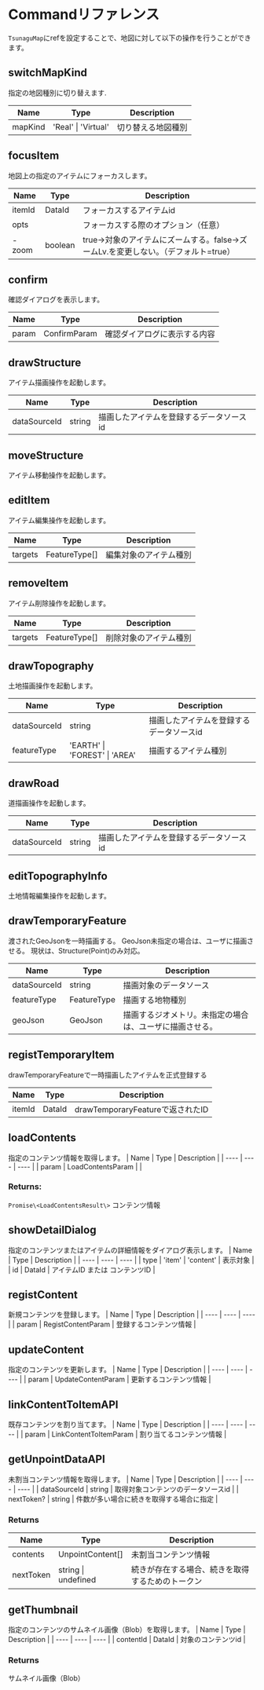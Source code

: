 # Commandリファレンス
`TsunaguMap`にrefを設定することで、地図に対して以下の操作を行うことができます。

## switchMapKind
指定の地図種別に切り替えます.

| Name | Type | Description |
| ---- | ---- | ---- |
 |mapKind | 'Real' \| 'Virtual' | 切り替える地図種別 |

## focusItem
地図上の指定のアイテムにフォーカスします。

| Name | Type | Description |
| ---- | ---- | ---- |
| itemId | DataId | フォーカスするアイテムid | 
| opts | | フォーカスする際のオプション（任意） |
| - zoom | boolean | true->対象のアイテムにズームする。false->ズームLv.を変更しない。（デフォルト=true）|

## confirm
確認ダイアログを表示します。

| Name | Type | Description |
| ---- | ---- | ---- |
| param | ConfirmParam | 確認ダイアログに表示する内容 |

## drawStructure
アイテム描画操作を起動します。

| Name | Type | Description |
| ---- | ---- | ---- |
| dataSourceId | string | 描画したアイテムを登録するデータソースid |

## moveStructure
アイテム移動操作を起動します。

## editItem
アイテム編集操作を起動します。

| Name | Type | Description |
| ---- | ---- | ---- |
| targets | FeatureType[] | 編集対象のアイテム種別 |


## removeItem
アイテム削除操作を起動します。

| Name | Type | Description |
| ---- | ---- | ---- |
| targets | FeatureType[] | 削除対象のアイテム種別 |

## drawTopography
土地描画操作を起動します。

| Name | Type | Description |
| ---- | ---- | ---- |
| dataSourceId | string | 描画したアイテムを登録するデータソースid |
| featureType | 'EARTH' \| 'FOREST' \| 'AREA' | 描画するアイテム種別 |

## drawRoad
道描画操作を起動します。

| Name | Type | Description |
| ---- | ---- | ---- |
| dataSourceId | string | 描画したアイテムを登録するデータソースid |

## editTopographyInfo
土地情報編集操作を起動します。

## drawTemporaryFeature
渡されたGeoJsonを一時描画する。
GeoJson未指定の場合は、ユーザに描画させる。
現状は、Structure(Point)のみ対応。

| Name | Type | Description |
| ---- | ---- | ---- |
| dataSourceId | string | 描画対象のデータソース |
| featureType | FeatureType | 描画する地物種別 |
| geoJson | GeoJson | 描画するジオメトリ。未指定の場合は、ユーザに描画させる。 |

## registTemporaryItem
drawTemporaryFeatureで一時描画したアイテムを正式登録する

| Name | Type | Description |
| ---- | ---- | ---- |
| itemId | DataId | drawTemporaryFeatureで返されたID |


## loadContents
指定のコンテンツ情報を取得します。
| Name | Type | Description |
| ---- | ---- | ---- |
| param | LoadContentsParam | |

### Returns:
`Promise\<LoadContentsResult\>` コンテンツ情報

## showDetailDialog
指定のコンテンツまたはアイテムの詳細情報をダイアログ表示します。
| Name | Type | Description |
| ---- | ---- | ---- |
| type | 'item' \| 'content' | 表示対象 |
| id | DataId | アイテムID または コンテンツID |

## registContent
新規コンテンツを登録します。
| Name | Type | Description |
| ---- | ---- | ---- |
| param | RegistContentParam | 登録するコンテンツ情報 |

## updateContent
指定のコンテンツを更新します。
| Name | Type | Description |
| ---- | ---- | ---- |
| param | UpdateContentParam | 更新するコンテンツ情報 | 

## linkContentToItemAPI
既存コンテンツを割り当てます。
| Name | Type | Description |
| ---- | ---- | ---- |
| param | LinkContentToItemParam | 割り当てるコンテンツ情報 |

## getUnpointDataAPI
未割当コンテンツ情報を取得します。
| Name | Type | Description |
| ---- | ---- | ---- |
| dataSourceId | string | 取得対象コンテンツのデータソースid |
| nextToken? | string | 件数が多い場合に続きを取得する場合に指定 |

### Returns
| Name | Type | Description |
| ---- | ---- | ---- |
| contents | UnpointContent[] | 未割当コンテンツ情報 |
| nextToken | string \| undefined | 続きが存在する場合、続きを取得するためのトークン |

## getThumbnail
指定のコンテンツのサムネイル画像（Blob）を取得します。
| Name | Type | Description |
| ---- | ---- | ---- |
| contentId | DataId | 対象のコンテンツid |

### Returns
サムネイル画像（Blob）
